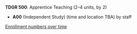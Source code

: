 **TDGR 500**: Apprentice Teaching (2–4 units, by 2)

- **A00** (Independent Study) (time and location TBA) by staff

[Enrollment numbers over time](./TDGR500.tsv)
